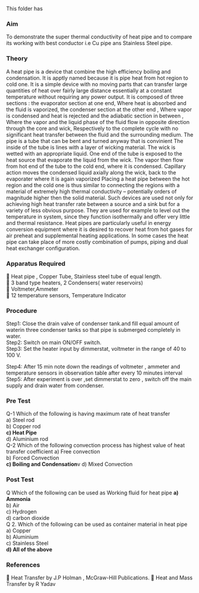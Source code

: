 This folder has 
### Aim
To demonstrate the super thermal conductivity of heat pipe and to compare its working with best conductor i.e Cu pipe ans Stainless Steel pipe.
### Theory
A heat pipe is a device that combine the high efficiency boiling and condensation. It is apptly named because it is pipe heat from hot region to cold one. It is a simple device with no moving parts that can transfer large quantities of heat over fairly large distance essentially at a constant temperature without requiring any power output. It is composed of three sections : the evaporator section at one end, Where heat is absorbed and the fluid is vaporized, the condenser section at the other end , Where vapor is condensed and heat is rejected and the adiabatic section in between , Where the vapor and the liquid phase of the fluid flow in opposite direction through the core and wick, Respectively to the complete cycle with no significant heat transfer between the fluid and the surrounding medium. The pipe is a tube that can be bent and turned anyway that is convinient 
The inside of the tube is lines with a layer of wicking material. The wick is wetted with an appropriate liquid. One end of the tube is exposed to the heat source that evaporate the liquid from the wick. The vapor then flow from hot end of the tube to the cold end, where it is condensed. Capillary action moves the condensed liquid axially along the wick, back to the evaporater where it is again vaporized
Placing a heat pipe between the hot region and the cold one is thus similar to connecting the regions with a material of extremely high thermal conductivity – potentially orders of magnitude higher then the solid material. Such devices are used not only for achieving high heat transfer rate between a source and a sink but for a variety of less obvious purpose. They are used for example to level out the temperature in system, since they function isothermally and offer very little and thermal resistance. Heat pipes are particularly useful in energy conversion equipment where it is desired to recover heat from hot gases for air preheat and supplemental heating applications. In some cases the heat pipe can take place of more costly combination of pumps, piping and dual heat exchanger configuration. 
### Apparatus Required
	Heat pipe , Copper Tube, Stainless steel tube of equal length.<br>
	3 band type heaters, 2 Condensers( water reservoirs)<br>
	Voltmeter,Ammeter<br>
	12 temperature sensors, Temperature Indicator<br>
### Procedure
Step1: Close the drain valve of condenser tank.and fill equal amount of waterin three condenser tanks so that pipe is submerged completely in water.<br>
Step2: Switch on main ON/OFF switch.<br>
Step3: Set the heater input by dimmerstat, voltmeter in the range of 40 to 100 V.<br>

Step4: After 15 min note down the readings of voltmeter , ammeter and temperature sensors in observation table after every 10 minutes interval <br>
Step5: After experiment is over ,set dimmerstat to zero , switch off the main supply and drain water from condenser.<br>

### Pre Test
Q-1 Which of the following is having maximum rate of heat transfer<br>
a)	Steel rod<br>
b)	Copper rod<br>
<b>c)	Heat Pipe</b><br>
d)	Aluminium rod
<br>
Q-2 Which of the following convection process has highest value of heat transfer coefficient
a) Free convection<br>
b) Forced Convection<br>
<b>c) Boiling and Condensation</b>v
d) Mixed Convection
<br>
### Post Test<br>
Q Which of the following can be used as Working fluid for heat pipe 
<b>a) Ammonia</b><br>
b) Air<br>
c) Hydrogen<br>
d) carbon dioxide
<br>
Q 2. Which of the following can be used as container material in heat pipe
a) Copper<br>
b) Aluminium<br>
c) Stainless Steel<br>
<b>d) All of the above</b>
<br>

### References
	Heat Transfer by J.P Holman , McGraw-Hill Publications.
	Heat and Mass Transfer by  R Yadav

